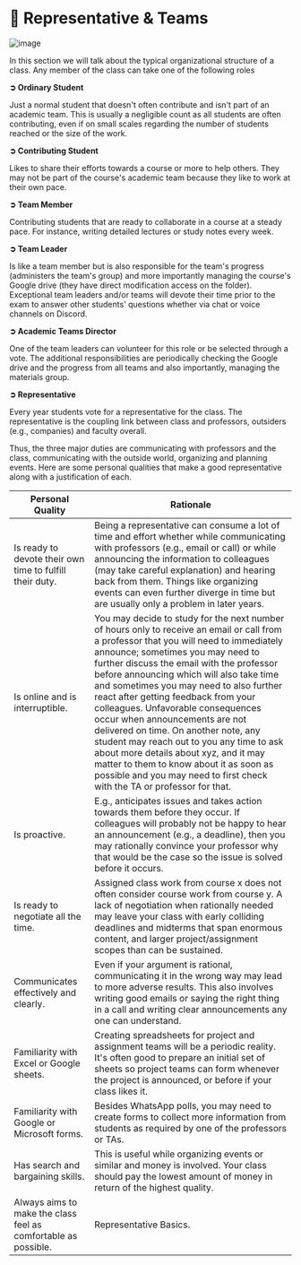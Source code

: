 # 👥 Representative & Teams

![image](https://i.gifer.com/4APT.gif)

In this section we will talk about the typical organizational structure of a class. Any member of the class can take one of the following roles 

**➲ Ordinary Student**

Just a normal student that doesn't often contribute and isn't part of an academic team. This is usually a negligible count as all students are often contributing, even if on small scales regarding the number of students reached or the size of the work.


**➲ Contributing Student**

Likes to share their efforts towards a course or more to help others. They may not be part of the course's academic team because they like to work at their own pace.

**➲ Team Member**

Contributing students that are ready to collaborate in a course at a steady pace. For instance, writing detailed lectures or study notes every week.

**➲ Team Leader**

Is like a team member but is also responsible for the team's progress (administers the team's group) and more importantly managing the course's Google drive (they have direct modification access on the folder). Exceptional team leaders and/or teams will devote their time prior to the exam to answer other students' questions whether via chat or voice channels on Discord.

**➲ Academic Teams Director**

One of the team leaders can volunteer for this role or be selected through a vote. The additional responsibilities are periodically checking the Google drive and the progress from all teams and also importantly, managing the materials group.

**➲ Representative**

Every year students vote for a representative for the class. The representative is the coupling link between class and professors, outsiders (e.g., companies) and faculty overall.

Thus, the three major duties are communicating with professors and the class, communicating with the outside world, organizing and planning events. Here are some personal qualities that make a good representative along with a justification of each.


| Personal Quality | Rationale |
|------------------|----------|
| Is ready to devote their own time to fulfill their duty.        | Being a representative can consume a lot of time and effort whether while communicating with professors (e.g., email or call) or while announcing the information to colleagues (may take careful explanation) and hearing back from them. Things like organizing events can even further diverge in time but are usually only a problem in later years.  |
| Is online and is interruptible.          | You may decide to study for the next number of hours only to receive an email or call from a professor that you will need to immediately announce; sometimes you may need to further discuss the email with the professor before announcing which will also take time and sometimes you may need to also further react after getting feedback from your colleagues. Unfavorable consequences occur when announcements are not delivered on time. On another note, any student may reach out to you any time to ask about more details about xyz, and it may matter to them to know about it as soon as possible and you may need to first check with the TA or professor for that. |
| Is proactive.     | E.g., anticipates issues and takes action towards them before they occur. If colleagues will probably not be happy to hear an announcement (e.g., a deadline), then you may rationally convince your professor why that would be the case so the issue is solved before it occurs. |
| Is ready to negotiate all the time.       | Assigned class work from course x does not often consider course work from course y. A lack of negotiation when rationally needed may leave your class with early colliding deadlines and midterms that span enormous content, and larger project/assignment scopes than can be sustained. |
| Communicates effectively and clearly.       | Even if your argument is rational, communicating it in the wrong way may lead to more adverse results. This also involves writing good emails or saying the right thing in a call and writing clear announcements any one can understand. |
| Familiarity with Excel or Google sheets.       | Creating spreadsheets for project and assignment teams will be a periodic reality. It's often good to prepare an initial set of sheets so project teams can form whenever the project is announced, or before if your class likes it. |
| Familiarity with Google or Microsoft forms.    |Besides WhatsApp polls, you may need to create forms to collect more information from students as required by one of the professors or TAs. |
|Has search and bargaining skills.         | This is useful while organizing events or similar and money is involved. Your class should pay the lowest amount of money in return of the highest quality. |
| Always aims to make the class feel as comfortable as possible.       | Representative Basics. |